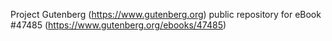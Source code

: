 Project Gutenberg (https://www.gutenberg.org) public repository for eBook #47485 (https://www.gutenberg.org/ebooks/47485)
